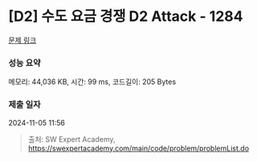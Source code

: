 # [D2] 수도 요금 경쟁 D2 Attack - 1284 

[문제 링크](https://swexpertacademy.com/main/code/problem/problemDetail.do?contestProbId=AV189xUaI8UCFAZN) 

### 성능 요약

메모리: 44,036 KB, 시간: 99 ms, 코드길이: 205 Bytes

### 제출 일자

2024-11-05 11:56



> 출처: SW Expert Academy, https://swexpertacademy.com/main/code/problem/problemList.do